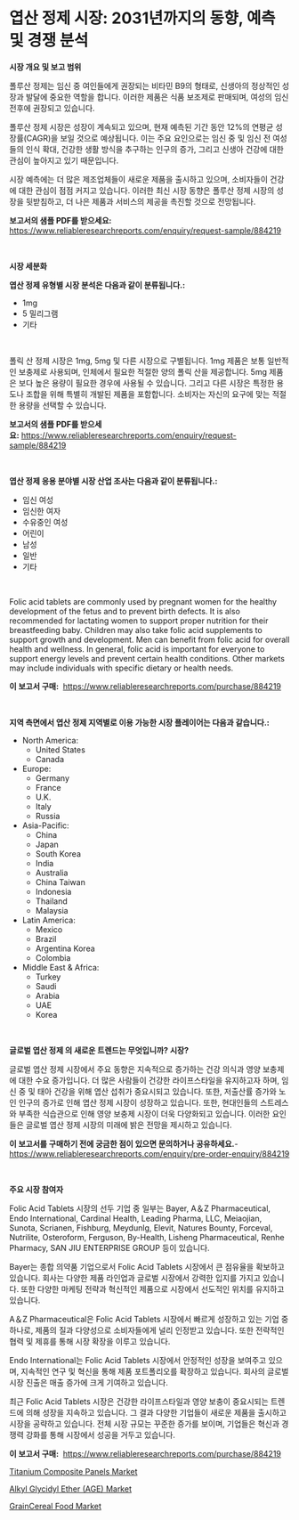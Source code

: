<p><h1>엽산 정제 시장: 2031년까지의 동향, 예측 및 경쟁 분석</h1></p><p><strong>시장 개요 및 보고 범위</strong></p>
<p><p>폴루산 정제는 임신 중 여인들에게 권장되는 비타민 B9의 형태로, 신생아의 정상적인 성장과 발달에 중요한 역할을 합니다. 이러한 제품은 식품 보조제로 판매되며, 여성의 임신 전후에 권장되고 있습니다.</p><p>폴루산 정제 시장은 성장이 계속되고 있으며, 현재 예측된 기간 동안 12%의 연평균 성장률(CAGR)을 보일 것으로 예상됩니다. 이는 주요 요인으로는 임신 중 및 임신 전 여성들의 인식 확대, 건강한 생활 방식을 추구하는 인구의 증가, 그리고 신생아 건강에 대한 관심이 높아지고 있기 때문입니다.</p><p>시장 예측에는 더 많은 제조업체들이 새로운 제품을 출시하고 있으며, 소비자들이 건강에 대한 관심이 점점 커지고 있습니다. 이러한 최신 시장 동향은 폴루산 정제 시장의 성장을 뒷받침하고, 더 나은 제품과 서비스의 제공을 촉진할 것으로 전망됩니다.</p></p>
<p><strong>보고서의 샘플 PDF를 받으세요:</strong> <a href="https://www.reliableresearchreports.com/enquiry/request-sample/884219">https://www.reliableresearchreports.com/enquiry/request-sample/884219</a></p>
<p>&nbsp;</p>
<p><strong>시장 세분화</strong></p>
<p><strong>엽산 정제 유형별 시장 분석은 다음과 같이 분류됩니다.:</strong></p>
<p><ul><li>1mg</li><li>5 밀리그램</li><li>기타</li></ul></p>
<p>&nbsp;</p>
<p><p>폴릭 산 정제 시장은 1mg, 5mg 및 다른 시장으로 구별됩니다. 1mg 제품은 보통 일반적인 보충제로 사용되며, 인체에서 필요한 적절한 양의 폴릭 산을 제공합니다. 5mg 제품은 보다 높은 용량이 필요한 경우에 사용될 수 있습니다. 그리고 다른 시장은 특정한 용도나 조합을 위해 특별히 개발된 제품을 포함합니다. 소비자는 자신의 요구에 맞는 적절한 용량을 선택할 수 있습니다.</p></p>
<p><strong>보고서의 샘플 PDF를 받으세요:</strong>&nbsp;<a href="https://www.reliableresearchreports.com/enquiry/request-sample/884219">https://www.reliableresearchreports.com/enquiry/request-sample/884219</a></p>
<p>&nbsp;</p>
<p><strong> 엽산 정제 응용 분야별 시장 산업 조사는 다음과 같이 분류됩니다.:</strong></p>
<p><ul><li>임신 여성</li><li>임신한 여자</li><li>수유중인 여성</li><li>어린이</li><li>남성</li><li>일반</li><li>기타</li></ul></p>
<p>&nbsp;</p>
<p><p>Folic acid tablets are commonly used by pregnant women for the healthy development of the fetus and to prevent birth defects. It is also recommended for lactating women to support proper nutrition for their breastfeeding baby. Children may also take folic acid supplements to support growth and development. Men can benefit from folic acid for overall health and wellness. In general, folic acid is important for everyone to support energy levels and prevent certain health conditions. Other markets may include individuals with specific dietary or health needs.</p></p>
<p><strong>이 보고서 구매:</strong>&nbsp; <a href="https://www.reliableresearchreports.com/purchase/884219">https://www.reliableresearchreports.com/purchase/884219</a></p>
<p>&nbsp;</p>
<p><strong>지역 측면에서 엽산 정제 지역별로 이용 가능한 시장 플레이어는 다음과 같습니다.:</strong></p>
<p><ul>
    <li>
        North America:
        <ul>
            <li>United States</li>
            <li>Canada</li>
        </ul>
    </li>
    <li>
        Europe:
        <ul>
            <li>Germany</li>
            <li>France</li>
            <li>U.K.</li>
            <li>Italy</li>
            <li>Russia</li>
        </ul>
    </li>
    <li>
        Asia-Pacific:
        <ul>
            <li>China</li>
            <li>Japan</li>
            <li>South Korea</li>
            <li>India</li>
            <li>Australia</li>
            <li>China Taiwan</li>
            <li>Indonesia</li>
            <li>Thailand</li>
            <li>Malaysia</li>
        </ul>
    </li>
    <li>
        Latin America:
        <ul>
            <li>Mexico</li>
            <li>Brazil</li>
            <li>Argentina Korea</li>
            <li>Colombia</li>
        </ul>
    </li>
    <li>
        Middle East & Africa:
        <ul>
            <li>Turkey</li>
            <li>Saudi</li>
            <li>Arabia</li>
            <li>UAE</li>
            <li>Korea</li>
        </ul>
    </li>
    </ul></p>
<p>&nbsp;</p>
<p><strong>글로벌 엽산 정제 의 새로운 트렌드는 무엇입니까? 시장?</strong></p>
<p><p>글로벌 엽산 정제 시장에서 주요 동향은 지속적으로 증가하는 건강 의식과 영양 보충제에 대한 수요 증가입니다. 더 많은 사람들이 건강한 라이프스타일을 유지하고자 하며, 임신 중 및 태아 건강을 위해 엽산 섭취가 중요시되고 있습니다. 또한, 저출산률 증가와 노인 인구의 증가로 인해 엽산 정제 시장이 성장하고 있습니다. 또한, 현대인들의 스트레스와 부족한 식습관으로 인해 영양 보충제 시장이 더욱 다양화되고 있습니다. 이러한 요인들은 글로벌 엽산 정제 시장의 미래에 밝은 전망을 제시하고 있습니다.</p></p>
<p><strong>이 보고서를 구매하기 전에 궁금한 점이 있으면 문의하거나 공유하세요.</strong>- <a href="https://www.reliableresearchreports.com/enquiry/pre-order-enquiry/884219">https://www.reliableresearchreports.com/enquiry/pre-order-enquiry/884219</a></p>
<p>&nbsp;</p>
<p><strong>주요 시장 참여자</strong></p>
<p><p>Folic Acid Tablets 시장의 선두 기업 중 일부는 Bayer, A＆Z Pharmaceutical, Endo International, Cardinal Health, Leading Pharma, LLC, Meiaojian, Sunota, Scrianen, Fishburg, Meydunlg, Elevit, Natures Bounty, Forceval, Nutrilite, Osteroform, Ferguson, By-Health, Lisheng Pharmaceutical, Renhe Pharmacy, SAN JIU ENTERPRISE GROUP 등이 있습니다.</p><p>Bayer는 종합 의약품 기업으로서 Folic Acid Tablets 시장에서 큰 점유율을 확보하고 있습니다. 회사는 다양한 제품 라인업과 글로벌 시장에서 강력한 입지를 가지고 있습니다. 또한 다양한 마케팅 전략과 혁신적인 제품으로 시장에서 선도적인 위치를 유지하고 있습니다.</p><p>A＆Z Pharmaceutical은 Folic Acid Tablets 시장에서 빠르게 성장하고 있는 기업 중 하나로, 제품의 질과 다양성으로 소비자들에게 널리 인정받고 있습니다. 또한 전략적인 협력 및 제휴를 통해 시장 확장을 이루고 있습니다.</p><p>Endo International는 Folic Acid Tablets 시장에서 안정적인 성장을 보여주고 있으며, 지속적인 연구 및 혁신을 통해 제품 포트폴리오를 확장하고 있습니다. 회사의 글로벌 시장 진출은 매출 증가에 크게 기여하고 있습니다.</p><p>최근 Folic Acid Tablets 시장은 건강한 라이프스타일과 영양 보충이 중요시되는 트렌드에 의해 성장을 지속하고 있습니다. 그 결과 다양한 기업들이 새로운 제품을 출시하고 시장을 공략하고 있습니다. 전체 시장 규모는 꾸준한 증가를 보이며, 기업들은 혁신과 경쟁력 강화를 통해 시장에서 성공을 거두고 있습니다.</p></p>
<p><strong>이 보고서 구매:</strong>&nbsp;&nbsp;<a href="https://www.reliableresearchreports.com/purchase/884219">https://www.reliableresearchreports.com/purchase/884219</a></p>
<p><p><a href="https://github.com/edytherolanlouisejk1miz0wig/Market-Research-Report-List-1/blob/main/titanium-composite-panels-market.md">Titanium Composite Panels Market</a></p><p><a href="https://github.com/peachesmcdowel1/Market-Research-Report-List-1/blob/main/alkyl-glycidyl-ether-age-market.md">Alkyl Glycidyl Ether (AGE) Market</a></p><p><a href="https://military-diascia-e68.notion.site/GrainCereal-Food-Market-Share-Market-New-Trends-Analysis-Report-By-Type-By-Application-By-End-us-f2b426df8b2b4df5aa96744ddddd0d21">GrainCereal Food Market</a></p></p>
